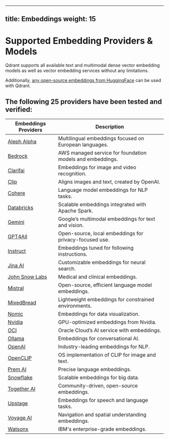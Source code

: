 
---
title: Embeddings
weight: 15
---
# Supported Embedding Providers & Models

Qdrant supports all available text and multimodal dense vector embedding models as well as vector embedding services without any limitations. 

Additionally, [any open-source embeddings from HuggingFace](https://huggingface.co/spaces/mteb/leaderboard) can be used with Qdrant. 

## The following 25 providers have been tested and verified:

| Embeddings Providers          | Description |
| ----------------------------- | ----------- |
| [Aleph Alpha](./aleph-alpha/) | Multilingual embeddings focused on European languages. |
| [Bedrock](./bedrock/)         | AWS managed service for foundation models and embeddings. |
| [Clarifai](./clarifai/)       | Embeddings for image and video recognition. |
| [Clip](./clip/)               | Aligns images and text, created by OpenAI. |
| [Cohere](./cohere/)           | Language model embeddings for NLP tasks. |
| [Databricks](./databricks/)   | Scalable embeddings integrated with Apache Spark. |
| [Gemini](./gemini/)           | Google’s multimodal embeddings for text and vision. |
| [GPT4All](./gpt4all/)         | Open-source, local embeddings for privacy-focused use. |
| [Instruct](./instruct/)       | Embeddings tuned for following instructions. |
| [Jina AI](./jina-embeddings/)     | Customizable embeddings for neural search. |
| [John Snow Labs](./johnsnow/) | Medical and clinical embeddings. |
| [Mistral](./mistral/)         | Open-source, efficient language model embeddings. |
| [MixedBread](./mixedbread/)   | Lightweight embeddings for constrained environments. |
| [Nomic](./nomic/)             | Embeddings for data visualization. |
| [Nvidia](./nvidia/)      | GPU-optimized embeddings from Nvidia. |
| [OCI](./oci/)                 | Oracle Cloud’s AI service with embeddings. |
| [Ollama](./ollama/)           | Embeddings for conversational AI. |
| [OpenAI](./openai/)           | Industry-leading embeddings for NLP. |
| [OpenCLIP](./openclip/)           | OS implementation of CLIP for image and text. |
| [Prem AI](./premai/)          | Precise language embeddings. |
| [Snowflake](./snowflake/)     | Scalable embeddings for big data. |
| [Together AI](./togetherai/) | Community-driven, open-source embeddings. |
| [Upstage](./upstage/)         | Embeddings for speech and language tasks. |
| [Voyage AI](./voyage/)        | Navigation and spatial understanding embeddings. |
| [Watsonx](./watsonx/)         | IBM's enterprise-grade embeddings. |
